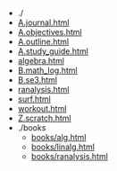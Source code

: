 * ./
* [A.journal.html](https://hychn.github.io/html/A.journal.html)
* [A.objectives.html](https://hychn.github.io/html/A.objectives.html)
* [A.outline.html](https://hychn.github.io/html/A.outline.html)
* [A.study_guide.html](https://hychn.github.io/html/A.study_guide.html)
* [algebra.html](https://hychn.github.io/html/algebra.html)
* [B.math_log.html](https://hychn.github.io/html/B.math_log.html)
* [B.se3.html](https://hychn.github.io/html/B.se3.html)
* [ranalysis.html](https://hychn.github.io/html/ranalysis.html)
* [surf.html](https://hychn.github.io/html/surf.html)
* [workout.html](https://hychn.github.io/html/workout.html)
* [Z.scratch.html](https://hychn.github.io/html/Z.scratch.html)
* ./books
  * [books/alg.html](https://hychn.github.io/html/books/alg.html)
  * [books/linalg.html](https://hychn.github.io/html/books/linalg.html)
  * [books/ranalysis.html](https://hychn.github.io/html/books/ranalysis.html)
